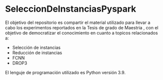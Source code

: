 # SeleccionDeInstanciasPyspark

El objetivo del repositorio es compartir el material utilizado para llevar a cabo los experimentos reportados en la Tesis de grado de Maestria , con el objetivo de democratizar el conocimiento en cuanto a topicos relacionados a:

* Selección de instancias
* Reducción de instancias
* FCNN
* DROP3

El lenguje de programación utilizado es Python versión 3.9.
